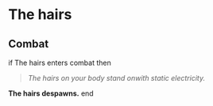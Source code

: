 # The hairs







## Combat

if  The hairs enters combat  then


>*The hairs on your body stand onwith static electricity.*


**The hairs despawns.**
end
